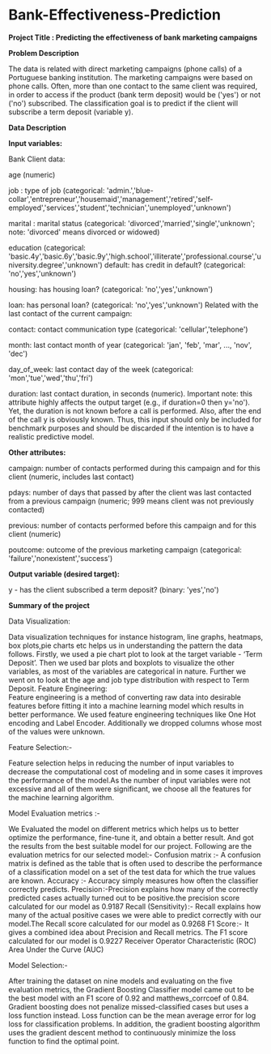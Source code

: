 # Bank-Effectiveness-Prediction
**Project Title : Predicting the effectiveness of bank marketing campaigns**

**Problem Description**

The data is related with direct marketing campaigns (phone calls) of a Portuguese banking institution. The marketing campaigns were based on phone calls. Often, more than one contact to the same client was required, in order to access if the product (bank term deposit) would be ('yes') or not ('no') subscribed. The classification goal is to predict if the client will subscribe a term deposit (variable y).

**Data Description**

**Input variables:**

Bank Client data:

age (numeric)

job : type of job (categorical: 'admin.','blue-collar','entrepreneur','housemaid','management','retired','self-employed','services','student','technician','unemployed','unknown')

marital : marital status (categorical: 'divorced','married','single','unknown'; note: 'divorced' means divorced or widowed)

education (categorical: 'basic.4y','basic.6y','basic.9y','high.school','illiterate','professional.course','university.degree','unknown')
default: has credit in default? (categorical: 'no','yes','unknown')

housing: has housing loan? (categorical: 'no','yes','unknown')

loan: has personal loan? (categorical: 'no','yes','unknown')
Related with the last contact of the current campaign:

contact: contact communication type (categorical: 'cellular','telephone')

month: last contact month of year (categorical: 'jan', 'feb', 'mar', ..., 'nov', 'dec')

day_of_week: last contact day of the week (categorical: 'mon','tue','wed','thu','fri')

duration: last contact duration, in seconds (numeric). Important note: this attribute highly affects the output target (e.g., if duration=0 then y='no'). Yet, the duration is not known before a call is performed. Also, after the end of the call y is obviously known. Thus, this input should only be included for benchmark purposes and should be discarded if the intention is to have a realistic predictive model.

**Other attributes:**

campaign: number of contacts performed during this campaign and for this client (numeric, includes last contact)

pdays: number of days that passed by after the client was last contacted from a previous campaign (numeric; 999 means client was not previously contacted)

previous: number of contacts performed before this campaign and for this client (numeric)

poutcome: outcome of the previous marketing campaign (categorical: 'failure','nonexistent','success')

**Output variable (desired target):**

y - has the client subscribed a term deposit? (binary: 'yes','no')

**Summary of the project**

Data Visualization: 

Data visualization techniques for instance histogram, line graphs, heatmaps, box plots,pie charts etc helps us in understanding the pattern the data follows. Firstly, we used a pie chart plot to look at the target variable - ‘Term Deposit’. Then we used bar plots and boxplots to visualize the other variables, as most of the variables are categorical in nature. Further we went on to look at the age and job type distribution with respect to Term Deposit.
Feature Engineering:  
Feature engineering is a method of converting raw data into desirable features before fitting it into a machine learning model which results in better performance. We used feature engineering techniques like One Hot encoding and Label Encoder. Additionally we dropped columns whose most of the values were unknown. 

Feature Selection:-

Feature selection helps in reducing the number of input variables to decrease the computational cost of modeling and in some cases it improves the performance of the model.As the number of input variables were not excessive  and all of them were significant, we choose all the features for the machine learning algorithm.

Model Evaluation metrics :- 

We Evaluated the model on different metrics which helps us to better optimize the performance, fine-tune it, and obtain a better result. And got the results from the best suitable model for our project. Following are the evaluation metrics for our selected model:-
Confusion matrix :- A confusion matrix is defined as the table that is often used to describe the performance of a classification model on a set of the test data for which the true values are known.
Accuracy :- Accuracy simply measures how often the classifier correctly predicts.
Precision :-Precision explains how many of the correctly predicted cases actually turned out to be positive.the precision score calculated for our model as 0.9187 
 Recall (Sensitivity) :- Recall explains how many of the actual positive cases we were able to predict correctly with our model.The Recall score calculated for our model as 0.9268
F1 Score :-  It gives a combined idea about Precision and Recall metrics. The  F1 score calculated for our model is  0.9227
 Receiver Operator Characteristic (ROC)
Area Under the Curve (AUC) 

Model Selection:-

After training the dataset on nine  models and evaluating on the five evaluation metrics, the Gradient Boosting Classifier model came out to be the best model with an F1 score of  0.92 and matthews_corrcoef of 0.84.
Gradient boosting does not penalize missed-classified cases but uses a loss function instead. Loss function can be the mean average error for log loss for classification problems. In addition, the gradient boosting algorithm uses the gradient descent method to continuously minimize the loss function to find the optimal point.



